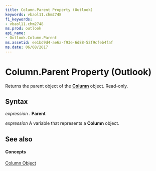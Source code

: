 ```yaml
---
title: Column.Parent Property (Outlook)
keywords: vbaol11.chm2748
f1_keywords:
- vbaol11.chm2748
ms.prod: outlook
api_name:
- Outlook.Column.Parent
ms.assetid: ee1bd9d4-ae6a-f93e-6d88-52f9cfeb4faf
ms.date: 06/08/2017
---
```



# Column.Parent Property (Outlook)

Returns the parent object of the  **[Column](Outlook.Column.md)** object. Read-only.


## Syntax

 _expression_ . **Parent**

 _expression_ A variable that represents a **Column** object.


## See also


#### Concepts


[Column Object](Outlook.Column.md)

